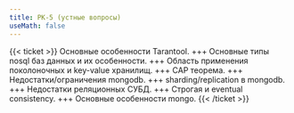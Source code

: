 ```yaml
---
title: РК-5 (устные вопросы)
useMath: false
---
```

{{< ticket >}}
Основные особенности Tarantool.
+++
Основные типы nosql баз данных и их особенности.
+++
Область применения поколоночных и key-value хранилищ.
+++
CAP теорема.
+++
Недостатки/ограничения mongodb.
+++
sharding/replication в mongodb.
+++
Недостатки реляционных СУБД.
+++
Строгая и eventual consistency.
+++
Основные особенности mongo.
{{< /ticket >}}
